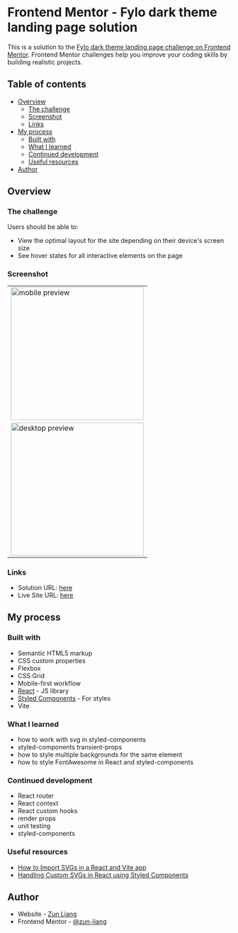 # Frontend Mentor - Fylo dark theme landing page solution

This is a solution to the [Fylo dark theme landing page challenge on Frontend Mentor](https://www.frontendmentor.io/challenges/fylo-dark-theme-landing-page-5ca5f2d21e82137ec91a50fd). Frontend Mentor challenges help you improve your coding skills by building realistic projects. 

## Table of contents

- [Overview](#overview)
  - [The challenge](#the-challenge)
  - [Screenshot](#screenshot)
  - [Links](#links)
- [My process](#my-process)
  - [Built with](#built-with)
  - [What I learned](#what-i-learned)
  - [Continued development](#continued-development)
  - [Useful resources](#useful-resources)
- [Author](#author)


## Overview

### The challenge

Users should be able to:

- View the optimal layout for the site depending on their device's screen size
- See hover states for all interactive elements on the page

### Screenshot
<table>
    <tr>
        <td>
            <img 
                src="./src/screenshots/screenshot-mobile-full-page.png"
                alt="mobile preview"
                width="300px" />
        </td>
    </tr>
    <tr>
        <td>
            <img 
                src="./src/screenshots/screenshot-desktop-full-page.png"
                alt="desktop preview"
                width="300px" />
        </td>
    </tr>
</table>


### Links

- Solution URL: [here](https://your-solution-url.com)
- Live Site URL: [here](https://zun-liang.github.io/fylo-landing-page/)

## My process

### Built with

- Semantic HTML5 markup
- CSS custom properties
- Flexbox
- CSS Grid
- Mobile-first workflow
- [React](https://reactjs.org/) - JS library
- [Styled Components](https://styled-components.com/) - For styles
- Vite


### What I learned

- how to work with svg in styled-components
- styled-components transient-props
- how to style multiple backgrounds for the same element
- how to style FontAwesome in React and styled-components

### Continued development

- React router
- React context
- React custom hooks
- render props
- unit testing
- styled-components


### Useful resources

- [How to Import SVGs in a React and Vite app](https://www.freecodecamp.org/news/how-to-import-svgs-in-react-and-vite/) 
- [Handling Custom SVGs in React using Styled Components](https://vaadarsh8178.medium.com/handling-custom-svgs-in-react-using-styled-components-30d2739ff4cb)


## Author

- Website - [Zun Liang](https://zun-liang.github.io/)
- Frontend Mentor - [@zun-liang](https://www.frontendmentor.io/profile/zun-liang)